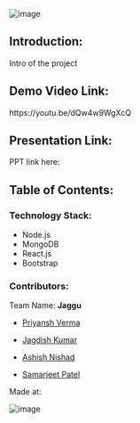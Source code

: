 ![image](https://user-images.githubusercontent.com/76893116/164933946-86e378d5-b400-479e-9e78-413c39536938.png)

<h2>Introduction:</h2>

Intro of the project

 <h2>Demo Video Link:</h2>
https://youtu.be/dQw4w9WgXcQ

<h2>Presentation Link:</h2>
PPT link here:

<h2>Table of Contents:</h2>
<h3>Technology Stack:</h3>
<ul>
  <li>Node.js</li>
<li>MongoDB</li>
  <li> React.js</li>
  <li> Bootstrap</li>
  </ul>
<h3>
Contributors:</h3>
  Team Name: <b>Jaggu</b>

* [Priyansh Verma](https://github.com/priyanshv03)

* [Jagdish Kumar](https://github.com/jagdish4501)

* [Ashish Nishad](https://github.com/AshishNishad9801)

* [Samarjeet Patel](https://github.com/samar-jeet)

Made at:

![image](https://user-images.githubusercontent.com/76893116/164933939-c3d95083-91ee-4244-9328-a01ce2409bb8.png)
